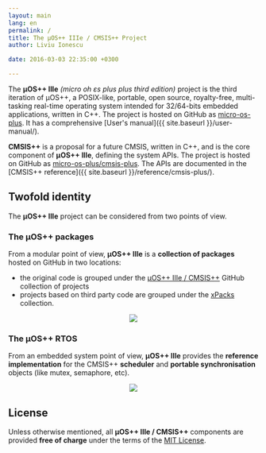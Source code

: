 ```yaml
---
layout: main
lang: en
permalink: /
title: The µOS++ IIIe / CMSIS++ Project
author: Liviu Ionescu

date: 2016-03-03 22:35:00 +0300

---
```


The **µOS++ IIIe** _(micro oh ɛs plus plus third edition)_ project is the third iteration of µOS++, a POSIX-like, portable, open source, royalty-free, multi-tasking real-time operating system intended for 32/64-bits embedded applications, written in C++. The project is hosted on GitHub as [micro-os-plus](https://github.com/micro-os-plus). It has a comprehensive [User's manual]({{ site.baseurl }}/user-manual/).

**CMSIS++** is a proposal for a future CMSIS, written in C++, and is the core component of **µOS++ IIIe**, defining the system APIs. The project is hosted on GitHub as [micro-os-plus/cmsis-plus](https://github.com/micro-os-plus/cmsis-plus). The APIs are documented in the [CMSIS++ reference]({{ site.baseurl }}/reference/cmsis-plus/).

## Twofold identity

The **µOS++ IIIe** project can be considered from two points of view.

### The µOS++ packages

From a modular point of view, **µOS++ IIIe** is a **collection of packages** hosted on GitHub in two locations:

* the original code is grouped under the [µOS++ IIIe / CMSIS++](https://github.com/micro-os-plus) GitHub collection of projects
* projects based on third party code are grouped under the [xPacks](https://github.com/xpacks) collection.

<div style="text-align:center">
<img src="{{ site.baseurl }}/assets/images/2016/micro-os-plus-collection.png" />
</div>

### The µOS++ RTOS

From an embedded system point of view, **µOS++ IIIe** provides the **reference implementation** for the CMSIS++ **scheduler** and **portable synchronisation** objects (like mutex, semaphore, etc).

<div style="text-align:center">
<img src="{{ site.baseurl }}/assets/images/2016/micro-os-plus-rtos.png" />
</div>

## License

Unless otherwise mentioned, all **µOS++ IIIe / CMSIS++** components are provided **free of charge** under the terms of the [MIT License](https://opensource.org/licenses/MIT).
